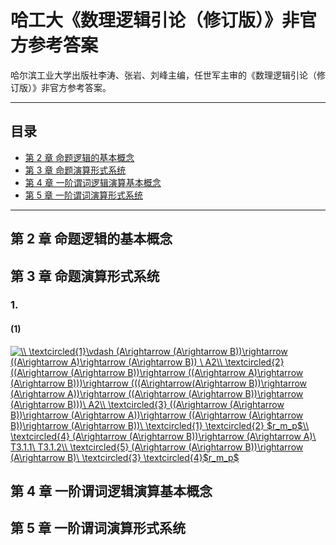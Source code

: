 # 哈工大《数理逻辑引论（修订版）》非官方参考答案
哈尔滨工业大学出版社李涛、张岩、刘峰主编，任世军主审的《数理逻辑引论（修订版）》非官方参考答案。
___
## 目录
* [第 2 章  命题逻辑的基本概念](https://github.com/RealTonyShaw/Introduction-to-Mathematical-Logic#%E7%AC%AC-2-%E7%AB%A0--%E5%91%BD%E9%A2%98%E9%80%BB%E8%BE%91%E7%9A%84%E5%9F%BA%E6%9C%AC%E6%A6%82%E5%BF%B5)
* [第 3 章  命题演算形式系统](https://github.com/RealTonyShaw/Introduction-to-Mathematical-Logic#%E7%AC%AC-3-%E7%AB%A0--%E5%91%BD%E9%A2%98%E6%BC%94%E7%AE%97%E5%BD%A2%E5%BC%8F%E7%B3%BB%E7%BB%9F)
* [第 4 章  一阶谓词逻辑演算基本概念](https://github.com/RealTonyShaw/Introduction-to-Mathematical-Logic#%E7%AC%AC-4-%E7%AB%A0--%E4%B8%80%E9%98%B6%E8%B0%93%E8%AF%8D%E9%80%BB%E8%BE%91%E6%BC%94%E7%AE%97%E5%9F%BA%E6%9C%AC%E6%A6%82%E5%BF%B5)
* [第 5 章  一阶谓词演算形式系统](https://github.com/RealTonyShaw/Introduction-to-Mathematical-Logic#%E7%AC%AC-5-%E7%AB%A0--%E4%B8%80%E9%98%B6%E8%B0%93%E8%AF%8D%E6%BC%94%E7%AE%97%E5%BD%A2%E5%BC%8F%E7%B3%BB%E7%BB%9F)
___
## 第 2 章  命题逻辑的基本概念
## 第 3 章  命题演算形式系统
### 1.
#### (1)
<a href="http://www.codecogs.com/eqnedit.php?latex=\\&space;\textcircled{1}\vdash&space;(A\rightarrow&space;(A\rightarrow&space;B))\rightarrow&space;((A\rightarrow&space;A)\rightarrow&space;(A\rightarrow&space;B))&space;\&space;A2\\&space;\textcircled{2}((A\rightarrow&space;(A\rightarrow&space;B))\rightarrow&space;((A\rightarrow&space;A)\rightarrow&space;(A\rightarrow&space;B)))\rightarrow&space;(((A\rightarrow(A\rightarrow&space;B))\rightarrow&space;(A\rightarrow&space;A))\rightarrow&space;((A\rightarrow&space;(A\rightarrow&space;B))\rightarrow&space;(A\rightarrow&space;B)))\&space;A2\\&space;\textcircled{3}&space;((A\rightarrow&space;(A\rightarrow&space;B))\rightarrow&space;(A\rightarrow&space;A))\rightarrow&space;((A\rightarrow&space;(A\rightarrow&space;B))\rightarrow&space;(A\rightarrow&space;B))\&space;\textcircled{1}&space;\textcircled{2}&space;$r_m_p$\\&space;\textcircled{4}&space;(A\rightarrow&space;(A\rightarrow&space;B))\rightarrow&space;(A\rightarrow&space;A)\&space;T3.1.1\&space;T3.1.2\\&space;\textcircled{5}&space;(A\rightarrow&space;(A\rightarrow&space;B))\rightarrow&space;(A\rightarrow&space;B)\&space;\textcircled{3}&space;\textcircled{4}$r_m_p$" target="_blank"><img src="http://latex.codecogs.com/png.latex?\\&space;\textcircled{1}\vdash&space;(A\rightarrow&space;(A\rightarrow&space;B))\rightarrow&space;((A\rightarrow&space;A)\rightarrow&space;(A\rightarrow&space;B))&space;\&space;A2\\&space;\textcircled{2}((A\rightarrow&space;(A\rightarrow&space;B))\rightarrow&space;((A\rightarrow&space;A)\rightarrow&space;(A\rightarrow&space;B)))\rightarrow&space;(((A\rightarrow(A\rightarrow&space;B))\rightarrow&space;(A\rightarrow&space;A))\rightarrow&space;((A\rightarrow&space;(A\rightarrow&space;B))\rightarrow&space;(A\rightarrow&space;B)))\&space;A2\\&space;\textcircled{3}&space;((A\rightarrow&space;(A\rightarrow&space;B))\rightarrow&space;(A\rightarrow&space;A))\rightarrow&space;((A\rightarrow&space;(A\rightarrow&space;B))\rightarrow&space;(A\rightarrow&space;B))\&space;\textcircled{1}&space;\textcircled{2}&space;$r_m_p$\\&space;\textcircled{4}&space;(A\rightarrow&space;(A\rightarrow&space;B))\rightarrow&space;(A\rightarrow&space;A)\&space;T3.1.1\&space;T3.1.2\\&space;\textcircled{5}&space;(A\rightarrow&space;(A\rightarrow&space;B))\rightarrow&space;(A\rightarrow&space;B)\&space;\textcircled{3}&space;\textcircled{4}$r_m_p$" title="\\ \textcircled{1}\vdash (A\rightarrow (A\rightarrow B))\rightarrow ((A\rightarrow A)\rightarrow (A\rightarrow B)) \ A2\\ \textcircled{2}((A\rightarrow (A\rightarrow B))\rightarrow ((A\rightarrow A)\rightarrow (A\rightarrow B)))\rightarrow (((A\rightarrow(A\rightarrow B))\rightarrow (A\rightarrow A))\rightarrow ((A\rightarrow (A\rightarrow B))\rightarrow (A\rightarrow B)))\ A2\\ \textcircled{3} ((A\rightarrow (A\rightarrow B))\rightarrow (A\rightarrow A))\rightarrow ((A\rightarrow (A\rightarrow B))\rightarrow (A\rightarrow B))\ \textcircled{1} \textcircled{2} $r_m_p$\\ \textcircled{4} (A\rightarrow (A\rightarrow B))\rightarrow (A\rightarrow A)\ T3.1.1\ T3.1.2\\ \textcircled{5} (A\rightarrow (A\rightarrow B))\rightarrow (A\rightarrow B)\ \textcircled{3} \textcircled{4}$r_m_p$" /></a>
## 第 4 章  一阶谓词逻辑演算基本概念
## 第 5 章  一阶谓词演算形式系统
